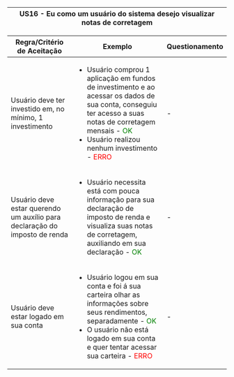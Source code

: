 <table>
    <thead>
        <tr>
            <th colspan="2" rowspan="2"> US16 - Eu como um usuário do sistema desejo visualizar notas de corretagem</th>
        </tr>        
    </thead>
</table>

<table>
    <thead>
        <tr>
            <th>Regra/Critério de Aceitação</th>
            <th>Exemplo</th>
            <th>Questionamento</th>
        </tr>        
    </thead>
    <tbody>
        <tr>
            <td>Usuário deve ter investido em, no mínimo, 1 investimento</td>
            <td>
                <ul>
                    <li>Usuário comprou 1 aplicação em fundos de investimento e ao acessar os dados de sua conta, conseguiu ter acesso a suas notas de corretagem mensais - <span style="color:green">OK</span></li>
                    <li>Usuário realizou nenhum investimento - <span style="color:red">ERRO</span></li>
                </ul>
            </td>
            <td> - </td>
        </tr>
        <tr>
            <td>Usuário deve estar querendo um auxílio para declaração do imposto de renda</td>
            <td>
                <ul>
                    <li>Usuário necessita está com pouca informação para sua declaração de imposto de renda e visualiza suas notas de corretagem, auxiliando em sua declaração - <span style="color:green">OK</span></li>
                </ul>
            </td>
            <td> - </td>
        </tr>
        <tr>
            <td>Usuário deve estar logado em sua conta</td>
            <td>
                <ul>
                    <li>Usuário logou em sua conta e foi á sua carteira olhar as informações sobre seus rendimentos, separadamente - <span style="color:green">OK</span></li>
                    <li>O usuário não está logado em sua conta e quer tentar acessar sua carteira - <span style="color:red">ERRO</span></li>
                </ul>
            </td>
            <td> - </td>
        </tr>
    </tbody>
</table>